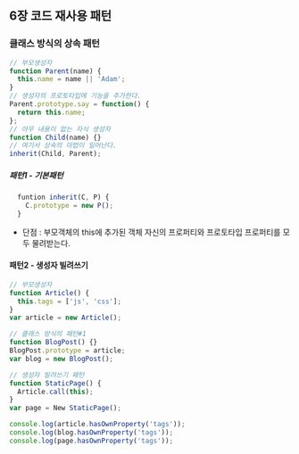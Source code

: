 6장 코드 재사용 패턴
------------------

### 클래스 방식의 상속 패턴

```javascript
// 부모생성자
function Parent(name) {
  this.name = name || 'Adam';
}
// 생성자의 프로토타입에 기능을 추가한다.
Parent.prototype.say = function() {
  return this.name;
};
// 아무 내용이 없는 자식 생성자
function Child(name) {}
// 여기서 상속의 마법이 일어난다.
inherit(Child, Parent);
```

##### 패턴1 - 기본패턴
```javascript
  funtion inherit(C, P) {
    C.prototype = new P();
  }
```
* 단점 : 부모객체의 this에 추가된 객체 자신의 프로퍼티와 프로토타입 프로퍼티를 모두 물려받는다.


#### 패턴2 - 생성자 빌려쓰기
```javascript
// 부모생성자
function Article() {
  this.tags = ['js', 'css'];
}
var article = new Article();

// 클래스 방식의 패턴#1
function BlogPost() {}
BlogPost.prototype = article;
var blog = new BlogPost();

// 생성자 빌려쓰기 패턴
function StaticPage() {
  Article.call(this);
}
var page = New StaticPage();

console.log(article.hasOwnProperty('tags'));
console.log(blog.hasOwnProperty('tags'));
console.log(page.hasOwnProperty('tags'));

```
